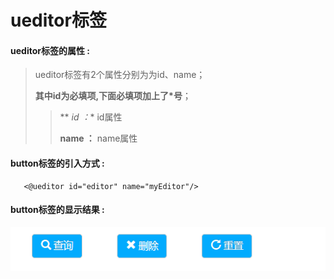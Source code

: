 # ueditor**标签**

#### ueditor**标签的属性 :**

> ueditor标签有2个属性分别为为id、name；
>
> **其中id为必填项,下面必填项加上了\*号**；
>
> > ** *id ：** id属性
> >
> > **name ：** name属性


#### button标签的引入方式 :

```
   <@ueditor id="editor" name="myEditor"/>
```

#### button标签的显示结果 :

![](/assets/button.png)

